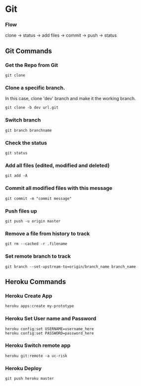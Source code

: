 # Git

### Flow
clone -> status -> add files -> commit -> push -> status

## Git Commands

### Get the Repo from Git

```
git clone
```

### Clone a specific branch.
In this case, clone 'dev' branch and make it the working branch.

```
git clone -b dev url.git
```

### Switch branch

```
git branch branchname
```

### Check the status

```
git status
```


### Add all files (edited, modified and deleted)

```
git add -A
```

### Commit all modified files with this message

```
git commit -m "commit message"
```

### Push files up

```
git push -u origin master
```

### Remove a file from history to track

```
git rm --cached -r .filename
```

### Set remote branch to track 
```
git branch --set-upstream-to=origin/branch_name branch_name
```




## Heroku Commands

### Heroku Create App

```
heroku apps:create my-prototype
```

### Heroku Set User name and Password

```
heroku config:set USERNAME=username_here
heroku config:set PASSWORD=password_here
```

### Heroku Switch remote app

```
heroku git:remote -a uc-risk
```

### Heroku Deploy

```
git push heroku master
```